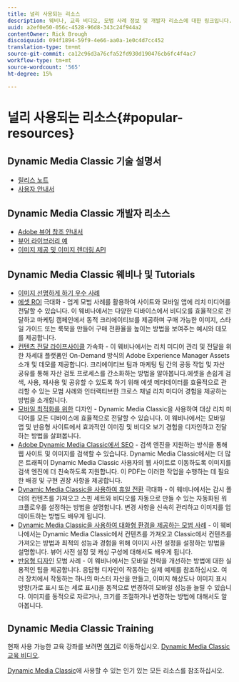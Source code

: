 ```yaml
---
title: 널리 사용되는 리소스
description: 웨비나, 교육 비디오, 모범 사례 정보 및 개발자 리소스에 대한 링크입니다.
uuid: a2ef0e50-056c-4528-96d8-343c24f944a2
contentOwner: Rick Brough
discoiquuid: 094f1894-59f9-4e66-aa0a-1e0c4d7cc452
translation-type: tm+mt
source-git-commit: ca12c96d3a76cfa52fd930d190476cb6fc4f4ac7
workflow-type: tm+mt
source-wordcount: '565'
ht-degree: 15%

---
```



# 널리 사용되는 리소스{#popular-resources}

## Dynamic Media Classic 기술 설명서

* [릴리스 노트](https://docs.adobe.com/content/help/en/dynamic-media-developer-resources/release-notes/s7rn2017.html)
* [사용자 안내서](introduction.md)

## Dynamic Media Classic 개발자 리소스

* [Adobe 뷰어 참조 안내서](https://docs.adobe.com/content/help/en/dynamic-media-developer-resources/library/home.html)
* [뷰어 라이브러리 예](https://landing.adobe.com/en/na/dynamic-media/ctir-2755/live-demos.html)
* [이미지 제공 및 이미지 렌더링 API](https://docs.adobe.com/content/help/en/dynamic-media-developer-resources/image-serving-api/home.html)

## Dynamic Media Classic 웨비나 및 Tutorials

* [이미지 선명하게 하기 우수 사례](/help/assets/s7_sharpening_images.pdf)
* [에셋 ROI](https://adobecustomersuccess.adobeconnect.com/p5ar3hfrrec/?launcher=false&amp;fcsContent=true&amp;pbMode=normal&amp;proto=true)  극대화 - 업계 모범 사례를 활용하여 사이트와 모바일 앱에 리치 미디어를 전달할 수 있습니다. 이 웨비나에서는 다양한 디바이스에서 비디오를 효율적으로 전달하고 마케팅 캠페인에서 동적 크리에이티브를 제공하며 구매 가능한 이미지, 스타일 가이드 또는 룩북을 만들어 구매 전환율을 높이는 방법을 보여주는 예시와 데모를 제공합니다.
* [컨텐츠 전달 라이프사이클](https://adobecustomersuccess.adobeconnect.com/p88ducm9pqv/)  가속화 - 이 웨비나에서는 리치 미디어 관리 및 전달을 위한 차세대 플랫폼인 On-Demand 방식의 Adobe Experience Manager Assets 소개 및 데모를 제공합니다. 크리에이티브 팀과 마케팅 팀 간의 공동 작업 및 자산 공유를 통해 자산 검토 프로세스를 간소화하는 방법을 알아봅니다.에셋을 손쉽게 검색, 사용, 재사용 및 공유할 수 있도록 하기 위해 에셋 메타데이터를 효율적으로 관리할 수 있는 모범 사례와 인터랙티브한 크로스 채널 리치 미디어 경험을 제공하는 방법을 소개합니다.
* [모바일 최적화를 위한](https://adobecustomersuccess.adobeconnect.com/p6oqd3wydif/?launcher=false&amp;fcsContent=true&amp;pbMode=normal&amp;proto=true)  디자인 - Dynamic Media Classic을 사용하여 대상 리치 미디어를 모든 디바이스에 효율적으로 전달할 수 있습니다. 이 웨비나에서는 모바일 앱 및 반응형 사이트에서 효과적인 이미징 및 비디오 보기 경험을 디자인하고 전달하는 방법을 살펴봅니다.
* [Adobe Dynamic Media Classic에서 SEO](/help/assets/s7_seo.pdf) - 검색 엔진을 지원하는 방식을 통해 웹 사이트 및 이미지를 검색할 수 있습니다. Dynamic Media Classic에서는 더 많은 트래픽이 Dynamic Media Classic 사용자의 웹 사이트로 이동하도록 이미지를 검색 엔진에 더 친숙하도록 지원합니다. 이 PDF는 이러한 작업을 수행하는 데 필요한 배경 및 구현 권장 사항을 제공합니다.
* [Dynamic Media Classic을 사용하여 휴일 전환](https://adobecustomersuccess.adobeconnect.com/p32n1yr85c9/?proto=true)  극대화 - 이 웨비나에서는 감시 폴더의 컨텐츠를 가져오고 스핀 세트와 비디오를 자동으로 만들 수 있는 자동화된 워크플로우를 설정하는 방법을 설명합니다. 변경 사항을 신속히 관리하고 이미지를 업데이트하는 방법도 배우게 됩니다.
* [Dynamic Media Classic을 사용하여 대화형 환경을 제공하는 모범 사례](https://seminars.adobeconnect.com/p7wb8ej3u6d/)  - 이 웨비나에서는 Dynamic Media Classic에서 컨텐츠를 가져오고 Classic에서 컨텐츠를 가져오는 방법과 최적의 성능과 경험을 위해 이미지 사전 설정을 설정하는 방법을 설명합니다. 뷰어 사전 설정 및 캐싱 구성에 대해서도 배우게 됩니다.
* [반응형 디자인](https://offers.adobe.com/en/na/marketing/landings/_40458_responsive_design_live_on_demand_webinar.html)  모범 사례 - 이 웨비나에서는 모바일 전략을 개선하는 방법에 대한 실용적인 팁을 제공합니다. 응답형 디자인이 작동하는 실제 예제를 참조하십시오. 여러 장치에서 작동하는 하나의 마스터 자산을 만들고, 이미지 해상도나 이미지 표시 방향(가로 표시 또는 세로 표시)을 동적으로 변경하여 모바일 성능을 늘릴 수 있습니다. 이미지를 동적으로 자르거나, 크기를 조절하거나 변경하는 방법에 대해서도 알아봅니다.

## Dynamic Media Classic Training

현재 사용 가능한 교육 강좌를 보려면 [여기](https://training.adobe.com/training/courses.html#product=adobe-scene7)로 이동하십시오.
[Dynamic Media Classic 교육 비디오](https://docs.adobe.com/content/help/en/dynamic-media-classic/using/intro/training-videos.html).

[Dynamic Media Classic](home.md)에 사용할 수 있는 인기 있는 모든 리소스를 참조하십시오.